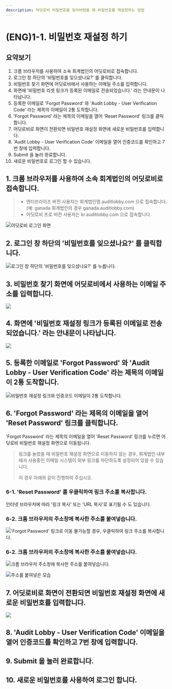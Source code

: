 ```yaml
---
description: 어딧로비 비밀번호를 잊어버렸을 때 비밀번호를 재설정하는 방법
---
```


# \(ENG\)1-1. 비밀번호 재설정 하기

## 요약보기

1. 크롬 브라우저를 사용하여 소속 회계법인의 어딧로비로 접속합니다. 
2. 로그인 창 하단의 '비밀번호를 잊으셨나요?' 를 클릭합니다. 
3. 비밀번호 찾기 화면에 어딧로비에서 사용하는 이메일 주소를 입력합니다. 
4. 화면에  '비밀번호 리셋 링크가 등록된 이메일로 전송되었습니다.' 라는 안내문이 나타납니다.
5. 등록한 이메일로 'Forgot Password' 와 'Audit Lobby - User Verification Code' 라는 제목의 이메일이 2통 도착합니다. 
6. 'Forgot Password' 라는 제목의 이메일을 열어 'Reset Password' 링크를 클릭합니다. 
7. 어딧로비로 화면이 전환되면 비밀번호 재설정 화면에 새로운 비밀번호를 입력합니다. 
8. 'Audit Lobby - User Verification Code' 이메일을 열어 인증코드를 확인하고 7번 창에 입력합니다. 
9. Submit 을 눌러 완료합니다. 
10. 새로운 비밀번호로 로그인 할 수 있습니다. 

## 1. 크롬 브라우저를 사용하여 소속 회계법인의 어딧로비로 접속합니다.

> * 엔터프라이즈 버전 사용자는 회계법인명.auditlobby.com 으로 접속합니다. \(예: ganada 회계법인의 경우 ganada.auditlobby.com\)  
> * 어딧로비 프로 버전 사용자는 kr.auditlobby.com 으로 접속합니다.

![&#xC5B4;&#xB527;&#xB85C;&#xBE44; &#xB85C;&#xADF8;&#xC778; &#xD654;&#xBA74;](../../../.gitbook/assets/screen-shot-2019-04-13-at-9.55.46-am.jpg)

## 2. 로그인 창 하단의 '비밀번호를 잊으셨나요?' 를 클릭합니다.

![&#xB85C;&#xADF8;&#xC778; &#xCC3D; &#xD558;&#xB2E8;&#xC758; &apos;&#xBE44;&#xBC00;&#xBC88;&#xD638;&#xB97C; &#xC78A;&#xC73C;&#xC168;&#xB098;&#xC694;?&apos; &#xB97C; &#xB204;&#xB985;&#xB2C8;&#xB2E4;. ](../../../.gitbook/assets/resetpw.jpg)

## 3. 비밀번호 찾기 화면에 어딧로비에서 사용하는 이메일 주소를 입력합니다.

![](../../../.gitbook/assets/screen-shot-2019-04-13-at-10.00.53-am.jpg)

## 4. 화면에  '비밀번호 재설정 링크가 등록된 이메일로 전송되었습니다.' 라는 안내문이 나타납니다.

![](../../../.gitbook/assets/screen-shot-2019-04-13-at-10.01.06-am.jpg)

## 5. 등록한 이메일로 'Forgot Password' 와 'Audit Lobby - User Verification Code' 라는 제목의 이메일이 2통 도착합니다.

![&#xBE44;&#xBC00;&#xBC88;&#xD638; &#xC7AC;&#xC124;&#xC815; &#xB9C1;&#xD06C;&#xC640; &#xC778;&#xC99D;&#xCF54;&#xB4DC; &#xC774;&#xBA54;&#xC77C;&#xC774; 2&#xD1B5; &#xB3C4;&#xCC29;&#xD569;&#xB2C8;&#xB2E4;. ](../../../.gitbook/assets/image-67.png)

## 6. 'Forgot Password' 라는 제목의 이메일을 열어 'Reset Password' 링크를 클릭합니다.

'Forgot Password' 라는 제목의 이메일을 열어 'Reset Password' 링크를 누르면 어딧로비 비밀번호 재설정 화면으로 이동됩니다.

> 링크를 눌렀을 때 비밀번호 재설정 화면으로 이동하지 않는 경우, 회계법인 내부에서 사용중인 이메일 시스템이 외부 링크를 차단하도록 설정되어 있을 수 있습니다.
>
> 이 경우 아래와 같이 진행하여 주십시오.

### 6-1. 'Reset Password' 를 우클릭하여 링크 주소를 복사합니다.

인터넷 브라우저에 따라 '링크 복사' 또는 'URL 복사'로 표기될 수 도 있습니다.

### 6-2. 크롬 브라우저의 주소창에 복사한 주소를 붙여넣습니다.

![&apos;Forgot Password&apos; &#xB9C1;&#xD06C;&#xB85C; &#xC774;&#xB3D9; &#xBD88;&#xAC00;&#xB2A5;&#xD560; &#xACBD;&#xC6B0;, &#xC6B0;&#xD074;&#xB9AD;&#xD558;&#xC5EC; &#xB9C1;&#xD06C; &#xC8FC;&#xC18C;&#xB97C; &#xBCF5;&#xC0AC;&#xD569;&#xB2C8;&#xB2E4;. ](../../../.gitbook/assets/image-81.png)

### 6-2. 크롬 브라우저의 주소창에 복사한 주소를 붙여넣습니다.

![&#xD06C;&#xB86C; &#xBE0C;&#xB77C;&#xC6B0;&#xC800; &#xC8FC;&#xC18C;&#xCC3D;&#xC5D0; &#xBCF5;&#xC0AC;&#xD55C; &#xC8FC;&#xC18C;&#xB97C; &#xBD99;&#xC5EC;&#xB123;&#xC2B5;&#xB2C8;&#xB2E4;. ](../../../.gitbook/assets/image-190.png)

![&#xC8FC;&#xC18C;&#xB97C; &#xBD99;&#xC5EC;&#xB123;&#xC740; &#xBAA8;&#xC2B5; ](../../../.gitbook/assets/image-132.png)

## 7. 어딧로비로 화면이 전환되면 비밀번호 재설정 화면에 새로운 비밀번호를 입력합니다.

![](../../../.gitbook/assets/screen-shot-2019-04-16-at-8.06.29-am.jpg)

## 8. 'Audit Lobby - User Verification Code' 이메일을 열어 인증코드를 확인하고 7번 창에 입력합니다.

## 9. Submit 을 눌러 완료합니다.

## 10. 새로운 비밀번호를 사용하여 로그인 합니다.


